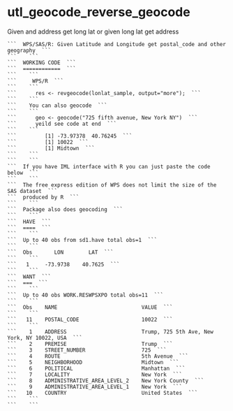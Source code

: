 # utl_geocode_reverse_geocode
Given and address get long lat or given long lat get address

    ```  WPS/SAS/R: Given Latitude and Longitude get postal_code and other geography  ```
    ```    ```
    ```  WORKING CODE  ```
    ```  ============  ```
    ```    ```
    ```     WPS/R  ```
    ```    ```
    ```      res <- revgeocode(lonlat_sample, output="more");  ```
    ```    ```
    ```    You can also geocode  ```
    ```    ```
    ```      geo <- geocode("725 fifth avenue, New York NY")  ```
    ```      yeild see code at end  ```
    ```    ```
    ```         [1] -73.97378  40.76245  ```
    ```         [1] 10022  ```
    ```         [1] Midtown  ```
    ```    ```
    ```    ```
    ```  If you have IML interface with R you can just paste the code below  ```
    ```    ```
    ```  The free express edition of WPS does not limit the size of the SAS dataset  ```
    ```  produced by R  ```
    ```    ```
    ```  Package also does geocoding  ```
    ```    ```
    ```  HAVE  ```
    ```  ====  ```
    ```    ```
    ```  Up to 40 obs from sd1.have total obs=1  ```
    ```    ```
    ```  Obs       LON        LAT  ```
    ```    ```
    ```   1     -73.9738    40.7625  ```
    ```    ```
    ```  WANT  ```
    ```  ===  ```
    ```    ```
    ```  Up to 40 obs WORK.RESWPSXPO total obs=11  ```
    ```    ```
    ```  Obs    NAME                           VALUE  ```
    ```    ```
    ```   11    POSTAL_CODE                    10022  ```
    ```    ```
    ```    1    ADDRESS                        Trump, 725 5th Ave, New York, NY 10022, USA  ```
    ```    2    PREMISE                        Trump  ```
    ```    3    STREET_NUMBER                  725  ```
    ```    4    ROUTE                          5th Avenue  ```
    ```    5    NEIGHBORHOOD                   Midtown  ```
    ```    6    POLITICAL                      Manhattan  ```
    ```    7    LOCALITY                       New York  ```
    ```    8    ADMINISTRATIVE_AREA_LEVEL_2    New York County  ```
    ```    9    ADMINISTRATIVE_AREA_LEVEL_1    New York  ```
    ```   10    COUNTRY                        United States  ```
    ```    ```
    ```    ```
